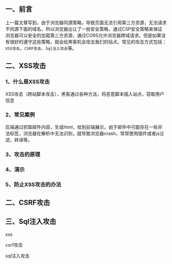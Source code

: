 ## 一、前言

上一篇文章写到，由于浏览器同源策略，导致页面无法引用第三方资源，无法请求不同源下面的域名，所以浏览器出让了一些安全策略，通过CSP安全策略来保证浏览器可以安全的加载第三方资源，通过CORS允许浏览器跨域请求。但是如果没有很好的遵守这些策略，就会给黑客机会攻击我们的站点。常见的攻击方式包括：`XSS攻击`，`CSRF攻击`、`Sql注入攻击`等。

## 二、XSS攻击

### 1、什么是XSS攻击

XSS攻击（跨站脚本攻击），黑客通过各种方法，将恶意脚本插入站点，窃取用户信息

### 2、常见案例

后端通过抓取邮件内容，生成html，给到前端展示。由于邮件中可能存在一些非法标签，浏览器在解析中无法识别，就导致浏览器crash，常常使用插件或者js过滤，转译等。


### 3、攻击的原理

### 4、演示

### 5、防止XSS攻击的办法



## 二、CSRF攻击

## 三、Sql注入攻击


xss

csrf攻击

sql注入攻击